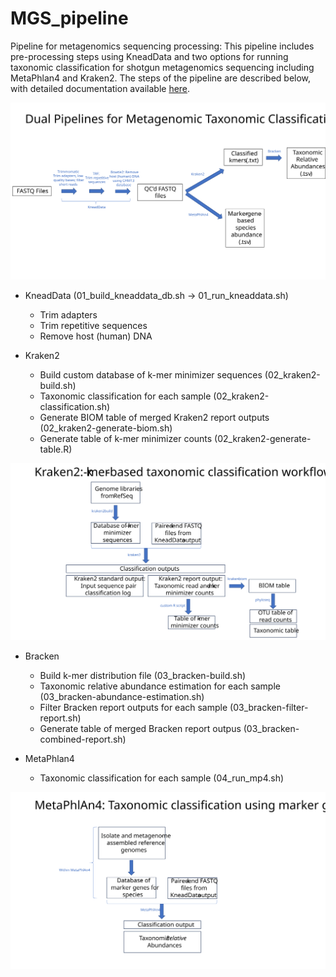 # MGS_pipeline

Pipeline for metagenomics sequencing processing: This pipeline includes pre-processing steps using KneadData and two options for running taxonomic classification for shotgun metagenomics sequencing including MetaPhlan4 and Kraken2. The steps of the pipeline are described below, with detailed documentation available [here](Metagenomic_pipeline_description.pdf).

![Pipeline Overview](https://github.com/Integrative-Longevity-Omics/MGS_pipeline/blob/main/workflow/pipeline_overview.SVG)

- KneadData (01_build_kneaddata_db.sh -> 01_run_kneaddata.sh)
  - Trim adapters
  - Trim repetitive sequences
  - Remove host (human) DNA
 
- Kraken2
  - Build custom database of k-mer minimizer sequences (02_kraken2-build.sh)
  - Taxonomic classification for each sample (02_kraken2-classification.sh)
  - Generate BIOM table of merged Kraken2 report outputs (02_kraken2-generate-biom.sh)
  - Generate table of k-mer minimizer counts (02_kraken2-generate-table.R)
  
![Kraken2 Workflow](https://github.com/Integrative-Longevity-Omics/MGS_pipeline/blob/main/workflow/Kraken2_workflow.SVG)

- Bracken
  - Build k-mer distribution file (03_bracken-build.sh)
  - Taxonomic relative abundance estimation for each sample (03_bracken-abundance-estimation.sh)
  - Filter Bracken report outputs for each sample (03_bracken-filter-report.sh)
  - Generate table of merged Bracken report outpus (03_bracken-combined-report.sh)
  
- MetaPhlan4 
  - Taxonomic classification for each sample (04_run_mp4.sh)


![MetaPhlan4 Workflow](https://github.com/Integrative-Longevity-Omics/MGS_pipeline/blob/main/workflow/MetaPhlan4_workflow.SVG)



